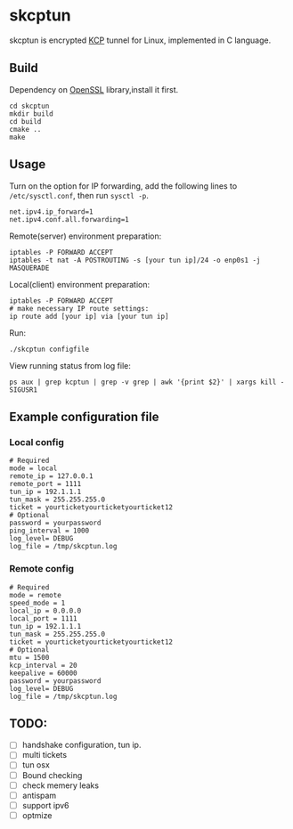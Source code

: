 # skcptun
skcptun is encrypted [KCP](https://github.com/skywind3000/kcp) tunnel for Linux, implemented in C language.

## Build
Dependency on [OpenSSL](https://github.com/openssl/openssl/blob/master/INSTALL.md#installing-openssl) library,install it first.

```
cd skcptun
mkdir build
cd build
cmake ..
make
```

## Usage
Turn on the option for IP forwarding, add the following lines to `/etc/sysctl.conf`, then run `sysctl -p`.
```
net.ipv4.ip_forward=1
net.ipv4.conf.all.forwarding=1
```
Remote(server) environment preparation:
```
iptables -P FORWARD ACCEPT
iptables -t nat -A POSTROUTING -s [your tun ip]/24 -o enp0s1 -j MASQUERADE

```
Local(client) environment preparation:
```
iptables -P FORWARD ACCEPT
# make necessary IP route settings:
ip route add [your ip] via [your tun ip]
```
Run:
```
./skcptun configfile
```
View running status from log file:
```
ps aux | grep kcptun | grep -v grep | awk '{print $2}' | xargs kill -SIGUSR1
```

## Example configuration file
### Local config
```
# Required
mode = local
remote_ip = 127.0.0.1
remote_port = 1111
tun_ip = 192.1.1.1
tun_mask = 255.255.255.0
ticket = yourticketyourticketyourticket12
# Optional
password = yourpassword
ping_interval = 1000
log_level= DEBUG
log_file = /tmp/skcptun.log

```
### Remote config
```
# Required
mode = remote
speed_mode = 1 
local_ip = 0.0.0.0
local_port = 1111
tun_ip = 192.1.1.1
tun_mask = 255.255.255.0
ticket = yourticketyourticketyourticket12
# Optional
mtu = 1500
kcp_interval = 20
keepalive = 60000
password = yourpassword
log_level= DEBUG
log_file = /tmp/skcptun.log

```


## TODO:
- [ ] handshake configuration, tun ip.
- [ ] multi tickets
- [ ] tun osx
- [ ] Bound checking
- [ ] check memery leaks
- [ ] antispam
- [ ] support ipv6
- [ ] optmize